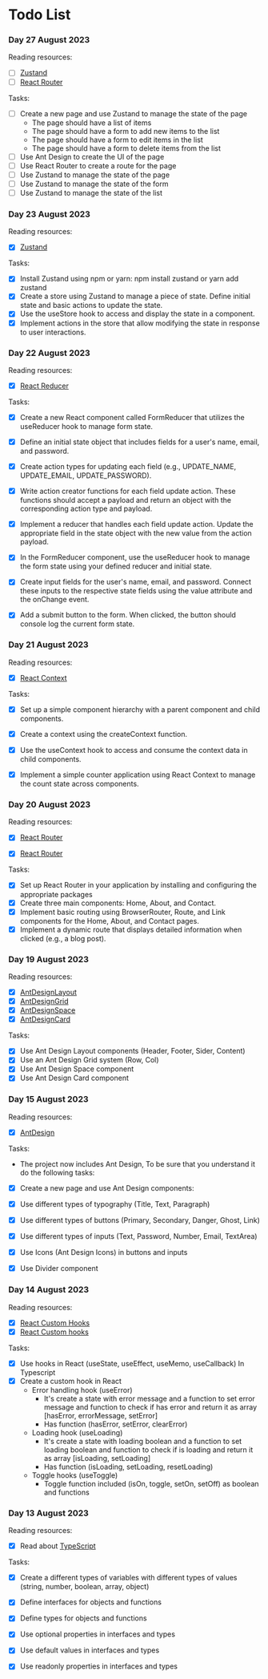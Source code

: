 # Todo List

### Day 27 August 2023
Reading resources:
- [ ] [Zustand](./zustand.md)
- [ ] [React Router](./react_router.md)

Tasks:
- [ ] Create a new page and use Zustand to manage the state of the page
  - The page should have a list of items
  - The page should have a form to add new items to the list
  - The page should have a form to edit items in the list
  - The page should have a form to delete items from the list
- [ ] Use Ant Design to create the UI of the page
- [ ] Use React Router to create a route for the page
- [ ] Use Zustand to manage the state of the page
- [ ] Use Zustand to manage the state of the form
- [ ] Use Zustand to manage the state of the list

### Day 23 August 2023
Reading resources:
- [x] [Zustand](https://github.com/pmndrs/zustand)

Tasks:
- [x] Install Zustand using npm or yarn: npm install zustand or yarn add zustand
- [x] Create a store using Zustand to manage a piece of state. Define initial state and basic actions to update the state.
- [x] Use the useStore hook to access and display the state in a component.
- [x] Implement actions in the store that allow modifying the state in response to user interactions.

### Day 22 August 2023
Reading resources:
- [x] [React Reducer](https://www.robinwieruch.de/react-usereducer-vs-usestate/)


Tasks:
- [x] Create a new React component called FormReducer that utilizes the useReducer hook to manage form state.
- [x] Define an initial state object that includes fields for a user's name, email, and password.
- [x] Create action types for updating each field (e.g., UPDATE_NAME, UPDATE_EMAIL, UPDATE_PASSWORD).
- [x] Write action creator functions for each field update action. These functions should accept a payload and return an object with the corresponding action type and payload.
- [x] Implement a reducer that handles each field update action. Update the appropriate field in the state object with the new value from the action payload.
- [x] In the FormReducer component, use the useReducer hook to manage the form state using your defined reducer and initial state.
- [x] Create input fields for the user's name, email, and password. Connect these inputs to the respective state fields using the value attribute and the onChange event.
- [x] Add a submit button to the form. When clicked, the button should console log the current form state.




### Day 21 August 2023
Reading resources:
- [x] [React Context](https://legacy.reactjs.org/docs/context.html)


Tasks:
- [x]  Set up a simple component hierarchy with a parent component and child components.
- [x] Create a context using the createContext function.
- [x] Use the useContext hook to access and consume the context data in child components.
- [x] Implement a simple counter application using React Context to manage the count state across components.




### Day 20 August 2023
Reading resources:
- [x] [React Router](https://reactrouter.com/en/main)
- [x] [React Router](https://www.youtube.com/watch?v=0cSVuySEB0A)


Tasks:
- [x] Set up React Router in your application by installing and configuring the appropriate packages
- [x] Create three main components: Home, About, and Contact.
- [x] Implement basic routing using BrowserRouter, Route, and Link components for the Home, About, and Contact pages.
- [x] Implement a dynamic route that displays detailed information when clicked (e.g., a blog post).

### Day 19 August 2023
Reading resources:
- [x] [AntDesignLayout](https://ant.design/components/layout/)
- [x] [AntDesignGrid](https://ant.design/components/grid/)
- [x] [AntDesignSpace](https://ant.design/components/space/)
- [x] [AntDesignCard](https://ant.design/components/card/)

Tasks:
- [x] Use Ant Design Layout components (Header, Footer, Sider, Content)
- [x] Use an Ant Design Grid system (Row, Col)
- [x] Use Ant Design Space component
- [x] Use Ant Design Card component

### Day 15 August 2023
Reading resources:
- [x] [AntDesign](https://ant.design/docs/react/introduce)

Tasks:
- The project now includes Ant Design, To be sure that you understand it do the following tasks:
- [x] Create a new page and use Ant Design components: 
- [x] Use different types of typography (Title, Text, Paragraph)
- [x] Use different types of buttons (Primary, Secondary, Danger, Ghost, Link)
- [x] Use different types of inputs (Text, Password, Number, Email, TextArea)
- [x] Use Icons (Ant Design Icons) in buttons and inputs
- [x] Use Divider component


### Day 14 August 2023

Reading resources:
- [x] [React Custom Hooks](https://www.bezkoder.com/react-custom-hook-typescript/)
- [x] [React Custom hooks](https://blog.bitsrc.io/step-by-step-guide-on-building-a-custom-react-hook-in-typescript-167e243045a4) 

Tasks:
- [x] Use hooks in React (useState, useEffect, useMemo, useCallback) In Typescript
- [x] Create a custom hook in React
  - Error handling hook (useError)
    - It's create a state with error message and a function to set error message and function to check if has error and return it as array [hasError, errorMessage, setError]
    - Has function (hasError, setError, clearError)
  - Loading hook (useLoading)
    - It's create a state with loading boolean and a function to set loading boolean and function to check if is loading and return it as array [isLoading, setLoading]
    - Has function (isLoading, setLoading, resetLoading)
  - Toggle hooks (useToggle)
    - Toggle function included (isOn, toggle, setOn, setOff) as boolean and functions

### Day 13 August 2023

Reading resources:
- [x] Read about [TypeScript](https://www.typescriptlang.org/docs/handbook/typescript-in-5-minutes.html)

Tasks:
- [x] Create a different types of variables with different types of values (string, number, boolean, array, object)
- [x] Define interfaces for objects and functions
- [x] Define types for objects and functions
- [x] Use optional properties in interfaces and types
- [x] Use default values in interfaces and types
- [x] Use readonly properties in interfaces and types


